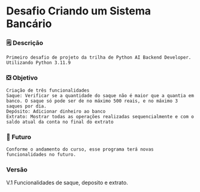 # Desafio Criando um Sistema Bancário


### 🗒️ Descrição 
    Primeiro desafio de projeto da trilha de Python AI Backend Developer.
    Utilizando Python 3.11.9

### ❎ Objetivo
    Criação de três funcionalidades
    Saque: Verificar se a quantidade do saque não é maior que a quantia em banco. O saque só pode ser de no máximo 500 reais, e no máximo 3 saques por dia.
    Depósito: Adicionar dinheiro ao banco
    Extrato: Mostrar todas as operações realizadas sequencialmente e com o saldo atual da conta no final do extrato

### 🌄 Futuro
    Conforme o andamento do curso, esse programa terá novas funcionalidades no futuro.


### Versão

V.1
    Funcionalidades de saque, deposito e extrato.